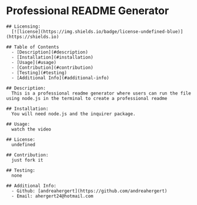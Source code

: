 # Professional README Generator

    ## Licensing:
      [![license](https://img.shields.io/badge/license-undefined-blue)](https://shields.io)

    ## Table of Contents 
      - [Description](#description)
      - [Installation](#installation)
      - [Usage](#usage)
      - [Contribution](#contribution)
      - [Testing](#testing)
      - [Additional Info](#additional-info)

    ## Description:
      This is a professional readme generator where users can run the file using node.js in the terminal to create a professional readme

    ## Installation:
      You will need node.js and the inquirer package.

    ## Usage:
      watch the video

    ## License:
      undefined

    ## Contribution:
      just fork it

    ## Testing:
      none

    ## Additional Info:
      - Github: [andreahergert](https://github.com/andreahergert)
      - Email: ahergert24@hotmail.com 